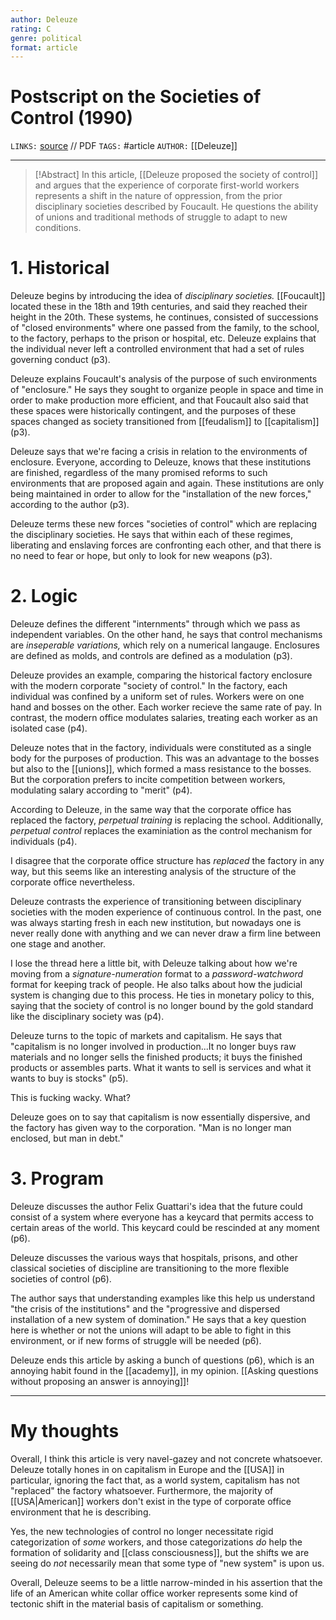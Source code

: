 ```yaml
---
author: Deleuze
rating: C 
genre: political
format: article
---
```

# Postscript on the Societies of Control (1990)
`LINKS:` [source](https://theanarchistlibrary.org/library/gilles-deleuze-postscript-on-the-societies-of-control) // PDF
`TAGS:` #article
`AUTHOR:` [[Deleuze]]

---
> [!Abstract]
> In this article, [[Deleuze proposed the society of control]] and argues that the experience of corporate first-world workers represents a shift in the nature of oppression, from the prior disciplinary societies described by Foucault. He questions the ability of unions and traditional methods of struggle to adapt to new conditions.

# 1. Historical
Deleuze begins by introducing the idea of *disciplinary societies.* [[Foucault]] located these in the 18th and 19th centuries, and said they reached their height in the 20th. These systems, he continues, consisted of successions of "closed environments" where one passed from the family, to the school, to the factory, perhaps to the prison or hospital, etc. Deleuze explains that the individual never left a controlled environment that had a set of rules governing conduct (p3). 

Deleuze explains Foucault's analysis of the purpose of such environments of "enclosure." He says they sought to organize people in space and time in order to make production more efficient, and that Foucault also said that these spaces were historically contingent, and the purposes of these spaces changed as society transitioned from [[feudalism]] to [[capitalism]] (p3). 

Deleuze says that we're facing a crisis in relation to the environments of enclosure. Everyone, according to Deleuze, knows that these institutions are finished, regardless of the many promised reforms to such environments that are proposed again and again. These institutions are only being maintained in order to allow for the "installation of the new forces," according to the author (p3). 

Deleuze terms these new forces "societies of control" which are replacing the disciplinary societies. He says that within each of these regimes, liberating and enslaving forces are confronting each other, and that there is no need to fear or hope, but only to look for new weapons (p3). 

# 2. Logic
Deleuze defines the different "internments" through which we pass as independent variables. On the other hand, he says that control mechanisms are *inseperable variations,* which rely on a numerical langauge. Enclosures are defined as molds, and controls are defined as a modulation (p3). 

Deleuze provides an example, comparing the historical factory enclosure with the modern corporate "society of control." In the factory, each individual was confined by a uniform set of rules. Workers were on one hand and bosses on the other. Each worker recieve the same rate of pay. In contrast, the modern office modulates salaries, treating each worker as an isolated case (p4).

Deleuze notes that in the factory, individuals were constituted as a single body for the purposes of production. This was an advantage to the bosses but also to the [[unions]], which formed a mass resistance to the bosses. But the corporation prefers to incite competition between workers, modulating salary according to "merit" (p4).  

According to Deleuze, in the same way that the corporate office has replaced the factory, *perpetual training* is replacing the school. Additionally, *perpetual control* replaces the examiniation as the control mechanism for individuals (p4). 

I disagree that the corporate office structure has *replaced* the factory in any way, but this seems like an interesting analysis of the structure of the corporate office nevertheless. 

Deleuze contrasts the experience of transitioning between disciplinary societies with the moden experience of continuous control. In the past, one was always starting fresh in each new institution, but nowadays one is never really done with anything and we can never draw a firm line between one stage and another. 

I lose the thread here a little bit, with Deleuze talking about how we're moving from a *signature-numeration* format to a *password-watchword* format for keeping track of people. He also talks about how the judicial system is changing due to this process. He ties in monetary policy to this, saying that the society of control is no longer bound by the gold standard like the disciplinary society was (p4). 

Deleuze turns to the topic of markets and capitalism. He says that "capitalism is no longer involved in production...It no longer buys raw materials and no longer sells the finished products; it buys the finished products or assembles parts. What it wants to sell is services and what it wants to buy is stocks" (p5).  

This is fucking wacky. What?

Deleuze goes on to say that capitalism is now essentially dispersive, and the factory has given way to the corporation. "Man is no longer man enclosed, but man in debt."

# 3. Program
Deleuze discusses the author Felix Guattari's idea that the future could consist of a system where everyone has a keycard that permits access to certain areas of the world. This keycard could be rescinded at any moment (p6). 

Deleuze discusses the various ways that hospitals, prisons, and other classical societies of discipline are transitioning to the more flexible societies of control (p6). 

The author says that understanding examples like this help us understand "the crisis of the institutions" and the "progressive and dispersed installation of a new system of domination." He says that a key question here is whether or not the unions will adapt to be able to fight in this environment, or if new forms of struggle will be needed (p6). 

Deleuze ends this article by asking a bunch of questions (p6), which is an annoying habit found in the [[academy]], in my opinion. [[Asking questions without proposing an answer is annoying]]! 

---
# My thoughts
Overall, I think this article is very navel-gazey and not concrete whatsoever. Deleuze totally hones in on capitalism in Europe and the [[USA]] in particular, ignoring the fact that, as a world system, capitalism has not "replaced" the factory whatsoever. Furthermore, the majority of [[USA|American]] workers don't exist in the type of corporate office environment that he is describing. 

Yes, the new technologies of control no longer necessitate rigid categorization of *some* workers, and those categorizations *do* help the formation of solidarity and [[class consciousness]], but the shifts we are seeing do *not* necessarily mean that some type of "new system" is upon us. 

Overall, Deleuze seems to be a little narrow-minded in his assertion that the life of an American white collar office worker represents some kind of tectonic shift in the material basis of capitalism or something. 
